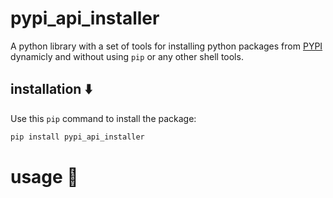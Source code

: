 # pypi_api_installer
A python library with a set of tools for installing python packages from [PYPI](https://pypi.org/) dynamicly and without using `pip` or any other shell tools.

## installation ⬇️
Use this `pip` command to install the package:
```zsh
pip install pypi_api_installer
```

# usage 🙌